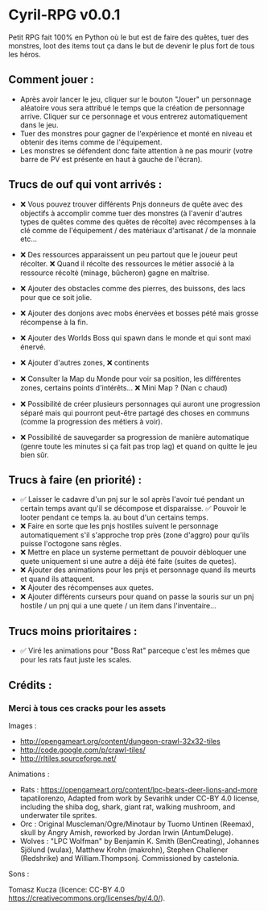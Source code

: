 # Cyril-RPG v0.0.1

Petit RPG fait 100% en Python où le but est de faire des quêtes, tuer des monstres, loot des items tout ça dans
le but de devenir le plus fort de tous les héros.


## Comment jouer :
 - Après avoir lancer le jeu, cliquer sur le bouton "Jouer" un personnage aléatoire vous sera attribué le temps que
   la création de personnage arrive. Cliquer sur ce personnage et vous entrerez automatiquement dans le jeu.
 - Tuer des monstres pour gagner de l'expérience et monté en niveau et obtenir des items comme de l'équipement.
 - Les monstres se défendent donc faite attention à ne pas mourir (votre barre de PV est présente en haut à gauche 
   de l'écran).


## Trucs de ouf qui vont arrivés :

 - ❌ Vous pouvez trouver différents Pnjs donneurs de quête avec des objectifs à accomplir comme tuer des monstres
   (à l'avenir d'autres types de quêtes comme des quêtes de récolte) avec récompenses à la clé comme de
   l'équipement / des matériaux d'artisanat / de la monnaie etc... 

 - ❌ Des ressources apparaissent un peu partout que le joueur peut récolter. ❌ Quand il récolte des ressources
   le métier associé à la ressource récolté (minage, bûcheron) gagne en maîtrise.

 - ❌ Ajouter des obstacles comme des pierres, des buissons, des lacs pour que ce soit jolie.

 - ❌ Ajouter des donjons avec mobs énervées et bosses pété mais grosse récompense à la fin.

 - ❌ Ajouter des Worlds Boss qui spawn dans le monde et qui sont maxi énervé.

 - ❌ Ajouter d'autres zones, ❌ continents

 - ❌ Consulter la Map du Monde pour voir sa position, les différentes zones, certains points d'intérêts...
   ❌ Mini Map ? (Nan c chaud)

 - ❌ Possibilité de créer plusieurs personnages qui auront une progression séparé mais qui pourront peut-être 
   partagé des choses en communs (comme la progression des métiers à voir).

 - ❌ Possibilité de sauvegarder sa progression de manière automatique (genre toute les minutes si ça fait pas
   trop lag) et quand on quitte le jeu bien sûr.



## Trucs à faire (en priorité) :
 - ✅ Laisser le cadavre d'un pnj sur le sol après l'avoir tué pendant un certain temps avant qu'il se décompose
   et disparaisse. ✅ Pouvoir le looter pendant ce temps la.
   au bout d'un certains temps.
 - ❌ Faire en sorte que les pnjs hostiles suivent le personnage automatiquement s'il s'approche trop près (zone d'aggro)
   pour qu'ils puisse l'octogone sans règles.
 - ❌ Mettre en place un systeme permettant de pouvoir débloquer une quete uniquement si une autre a déjà été faite
   (suites de quetes).
 - ❌ Ajouter des animations pour les pnjs et personnage quand ils meurts et quand ils attaquent.
 - ❌ Ajouter des récompenses aux quetes.
 - ❌ Ajouter différents curseurs pour quand on passe la souris sur un pnj hostile / un pnj qui a une quete / un item
   dans l'inventaire...

## Trucs moins prioritaires :
 - ✅ Viré les animations pour "Boss Rat" parceque c'est les mêmes que pour les rats faut juste les scales.



## Crédits :
### Merci à tous ces cracks pour les assets

Images :
 - http://opengameart.org/content/dungeon-crawl-32x32-tiles
 - http://code.google.com/p/crawl-tiles/
 - http://rltiles.sourceforge.net/

Animations :
 - Rats : https://opengameart.org/content/lpc-bears-deer-lions-and-more tapatilorenzo, Adapted from work by Sevarihk under CC-BY 4.0 license, including the shiba dog, shark, giant rat, walking mushroom, and underwater tile sprites.
 - Orc : Original Muscleman/Ogre/Minotaur by Tuomo Untinen (Reemax), skull by Angry Amish, reworked by Jordan Irwin (AntumDeluge).
 - Wolves : "LPC Wolfman" by Benjamin K. Smith (BenCreating), Johannes Sjölund (wulax), Matthew Krohn (makrohn), Stephen Challener (Redshrike) and William.Thompsonj. Commissioned by castelonia.

Sons :

Tomasz Kucza (licence: CC-BY 4.0 https://creativecommons.org/licenses/by/4.0/).

